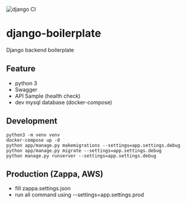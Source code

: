 ![django CI](https://github.com/KimKiHyuk/django-boilerplate/workflows/django%20CI/badge.svg?branch=main)
# django-boilerplate
Django backend boilerplate

## Feature
* python 3
* Swagger
* API Sample (health check)
* dev mysql database (docker-compose)

## Development 

```
python3 -m venv venv
docker-compose up -d   
python app/manage.py makemigrations --settings=app.settings.debug
python app/manage.py migrate --settings=app.settings.debug
python manage.py runserver --settings=app.settings.debug
```


## Production (Zappa, AWS)

* fill zappa.settings.json
* run all command using --settings=app.settings.prod
